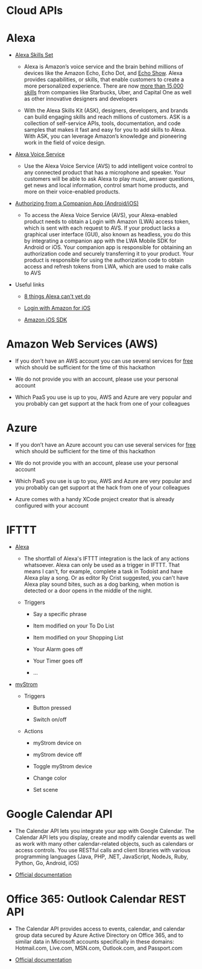 # Cloud APIs

# Alexa

* [Alexa Skills Set](https://developer.amazon.com/alexa-skills-kit)

    * Alexa is Amazon’s voice service and the brain behind millions of devices like the Amazon Echo, Echo Dot, and [Echo Show](https://developer.amazon.com/echo-show). Alexa provides capabilities, or skills, that enable customers to create a more personalized experience. There are now [more than 15,000 skills](https://www.amazon.com/alexa-skills/b/ref=skillsrw_surl?ie=UTF8&node=13727921011) from companies like Starbucks, Uber, and Capital One as well as other innovative designers and developers

    * With the Alexa Skills Kit (ASK), designers, developers, and brands can build engaging skills and reach millions of customers. ASK is a collection of self-service APIs, tools, documentation, and code samples that makes it fast and easy for you to add skills to Alexa. With ASK, you can leverage Amazon’s knowledge and pioneering work in the field of voice design.

* [Alexa Voice Service](https://developer.amazon.com/alexa-voice-service)

    * Use the Alexa Voice Service (AVS) to add intelligent voice control to any connected product that has a microphone and speaker. Your customers will be able to ask Alexa to play music, answer questions, get news and local information, control smart home products, and more on their voice-enabled products.

* [Authorizing from a Companion App (Android/iOS)](https://developer.amazon.com/public/solutions/alexa/alexa-voice-service/docs/authorizing-your-alexa-enabled-product-from-an-android-or-ios-mobile-app)

    * To access the Alexa Voice Service (AVS), your Alexa-enabled product needs to obtain a Login with Amazon (LWA) access token, which is sent with each request to AVS. If your product lacks a graphical user interface (GUI), also known as headless, you do this by integrating a companion app with the LWA Mobile SDK for Android or iOS. Your companion app is responsible for obtaining an authorization code and securely transferring it to your product. Your product is responsible for using the authorization code to obtain access and refresh tokens from LWA, which are used to make calls to AVS

* Useful links

    * [8 things Alexa can't yet do](https://www.cnet.com/how-to/things-alexa-cant-do-yet/)

    * [Login with Amazon for iOS](https://developer.amazon.com/public/apis/engage/login-with-amazon/content/ios_docs)

    * [Amazon iOS SDK](https://developer.amazon.com/ios)

# Amazon Web Services (AWS)

* If you don’t have an AWS account you can use several services for [free](https://aws.amazon.com/de/free/) which should be sufficient for the time of this hackathon

* We do not provide you with an account, please use your personal account

* Which PaaS you use is up to you, AWS and Azure are very popular and you probably can get support at the hack from one of your colleagues

# Azure

* If you don’t have an Azure account you can use several services for [free](https://azure.microsoft.com/en-us/free/) which should be sufficient for the time of this hackathon

* We do not provide you with an account, please use your personal account

* Which PaaS you use is up to you, AWS and Azure are very popular and you probably can get support at the hack from one of your colleagues

* Azure comes with a handy XCode project creator that is already configured with your account

# IFTTT

* [Alexa](https://ifttt.com/amazon_alexa)

    * The shortfall of Alexa's IFTTT integration is the lack of any actions whatsoever. Alexa can only be used as a trigger in IFTTT. That means I can't, for example, complete a task in Todoist and have Alexa play a song. Or as editor Ry Crist suggested, you can't have Alexa play sound bites, such as a dog barking, when motion is detected or a door opens in the middle of the night.
	
	* Triggers
		
		* Say a specific phrase
		
		* Item modified on your To Do List
		
		* Item modified on your Shopping List
		
		* Your Alarm goes off
		
		* Your Timer goes off
		
		* ...
		
		

* [myStrom](https://ifttt.com/mystrom)

	* Triggers
	
		* Button pressed
		
		* Switch on/off
		
	* Actions
	
		* myStrom device on
		
		* myStrom device off
		
		* Toggle myStrom device
		
		* Change color
		
		* Set scene

# Google Calendar API

* The Calendar API lets you integrate your app with Google Calendar. The Calendar API lets you display, create and modify calendar events as well as work with many other calendar-related objects, such as calendars or access controls. You use RESTful calls and client libraries with various programming languages (Java, PHP, .NET, JavaScript, NodeJs, Ruby, Python, Go, Android, iOS)

* [Official documentation](https://developers.google.com/google-apps/calendar/)

# Office 365: Outlook Calendar REST API

* The Calendar API provides access to events, calendar, and calendar group data secured by Azure Active Directory on Office 365, and to similar data in Microsoft accounts specifically in these domains: Hotmail.com, Live.com, MSN.com, Outlook.com, and Passport.com

* [Official documentation](https://msdn.microsoft.com/de-de/office/office365/api/calendar-rest-operations)

